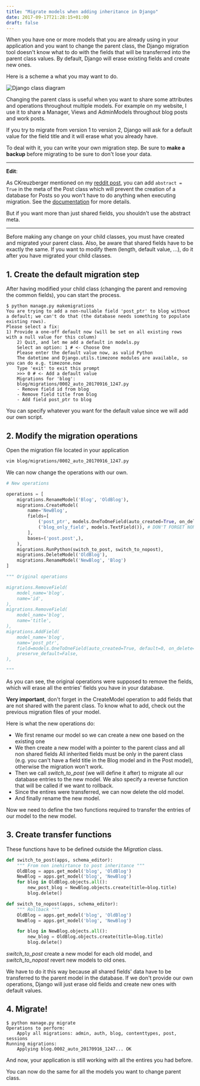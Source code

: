 ```yaml
---
title: "Migrate models when adding inheritance in Django"
date: 2017-09-17T21:28:15+01:00
draft: false
---
```


When you have one or more models that you are already using in your application and you want to change the parent class, the Django migration tool doesn't know what to do with the fields that will be transferred into the parent class values. By default, Django will erase existing fields and create new ones.

Here is a scheme a what you may want to do.

![Django class diagram](/2017/django/migrate-models-diagram.png)

Changing the parent class is useful when you want to share some attributes and operations throughout multiple models. For example on my website, I use it to share a Manager, Views and AdminModels throughout blog posts and work posts.

If you try to migrate from version 1 to version 2, Django will ask for a default value for the field title and it will erase what you already have.

To deal with it, you can write your own migration step. Be sure to **make a backup** before migrating to be sure to don't lose your data.

---------

**Edit**:

As CKreuzberger mentioned on my [reddit post](https://www.reddit.com/r/django/comments/70mew2/article_migrate_models_when_adding_inheritance_in/dn4ay1s/), you can add `abstract = True` in the meta of the Post class which will prevent the creation of a database for Posts so you won't have to do anything when executing migration. See the [documentation](https://docs.djangoproject.com/en/1.11/topics/db/models/#abstract-base-classes) for more details.

But if you want more than just shared fields, you shouldn't use the abstract meta.

---------


Before making any change on your child classes, you must have created and migrated your parent class. Also, be aware that shared fields have to be exactly the same. If you want to modify them (length, default value, ...), do it after you have migrated your child classes.

## 1. Create the default migration step

After having modified your child class (changing the parent and removing the common fields), you can start the process.

```
$ python manage.py makemigrations
You are trying to add a non-nullable field 'post_ptr' to blog without a default; we can't do that (the database needs something to populate existing rows).
Please select a fix:
1) Provide a one-off default now (will be set on all existing rows with a null value for this column)
    2) Quit, and let me add a default in models.py
    Select an option: 1 # <- Choose One
    Please enter the default value now, as valid Python
    The datetime and Django.utils.timezone modules are available, so you can do e.g. timezone.now
    Type 'exit' to exit this prompt
    >>> 0 # <- Add a default value
    Migrations for 'blog':
    blog/migrations/0002_auto_20170916_1247.py
    - Remove field id from blog
    - Remove field title from blog
    - Add field post_ptr to blog
```

You can specify whatever you want for the default value since we will add our own script.

## 2. Modify the migration operations

Open the migration file located in your application

```sh
vim blog/migrations/0002_auto_20170916_1247.py
```

We can now change the operations with our own.

```python
# New operations

operations = [
    migrations.RenameModel('Blog', 'OldBlog'),
    migrations.CreateModel(
        name='NewBlog',
        fields=[
            ('post_ptr', models.OneToOneField(auto_created=True, on_delete=Django.db.models.deletion.CASCADE, parent_link=True, primary_key=True, serialize=False, to='post.Post')),
            ('blog_only_field', models.TextField()), # DON'T FORGET NON COMMON FIELDS
        ],
        bases=('post.post',),
    ),
    migrations.RunPython(switch_to_post, switch_to_nopost),
    migrations.DeleteModel('OldBlog'),
    migrations.RenameModel('NewBlog', 'Blog')
]

""" Original operations

migrations.RemoveField(
    model_name='blog',
    name='id',
),
migrations.RemoveField(
    model_name='blog',
    name='title',
),
migrations.AddField(
    model_name='blog',
    name='post_ptr',
    field=models.OneToOneField(auto_created=True, default=0, on_delete=Django.db.models.deletion.CASCADE, parent_link=True, primary_key=True, serialize=False, to='post.Post'),
    preserve_default=False,
),

"""
 ```

As you can see, the original operations were supposed to remove the fields, which will erase all the entries' fields you have in your database.

**Very important**, don't forget in the CreateModel operation to add fields that are not shared with the parent class. To know what to add, check out the previous migration files of your model.

Here is what the new operations do:
- We first rename our model so we can create a new one based on the existing one
- We then create a new model with a pointer to the parent class and all non shared fields
    All inherited fields must be only in the parent class (e.g. you can't have a field title in the Blog model and in the Post model), otherwise the migration won't work.
- Then we call *switch_to_post* (we will define it after) to migrate all our database entries to the new model. We also specify a reverse function that will be called if we want to rollback.
- Since the entires were transferred, we can now delete the old model.
- And finally rename the new model.

Now we need to define the two functions required to transfer the entries of our model to the new model.

## 3. Create transfer functions

These functions have to be defined outside the *Migration* class.

```python
def switch_to_post(apps, schema_editor):
    """ From non inehirtance to post inheritance """
    OldBlog = apps.get_model('blog', 'OldBlog')
    NewBlog = apps.get_model('blog', 'NewBlog')
    for blog in OldBlog.objects.all():
        new_post_blog = NewBlog.objects.create(title=blog.title)
        blog.delete()

def switch_to_nopost(apps, schema_editor):
    """ Rollback """
    OldBlog = apps.get_model('blog', 'OldBlog')
    NewBlog = apps.get_model('blog', 'NewBlog')

    for blog in NewBlog.objects.all():
        new_blog = OldBlog.objects.create(title=blog.title)
        blog.delete()
```

*switch_to_post* create a new model for each old model, and *switch_to_nopost* revert new models to old ones.

We have to do it this way because all shared fields' data have to be transferred to the parent model in the database. If we don't provide our own operations, Django will just erase old fields and create new ones with default values.


## 4. Migrate!

```
$ python manage.py migrate
Operations to perform:
    Apply all migrations: admin, auth, blog, contenttypes, post, sessions
Running migrations:
    Applying blog.0002_auto_20170916_1247... OK
```

And now, your application is still working with all the entires you had before.

You can now do the same for all the models you want to change parent class.
